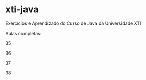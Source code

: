 # xti-java
Exercícios e Aprendizado do Curso de Java da Universidade XTI

Aulas completas:

35

36

37

38
